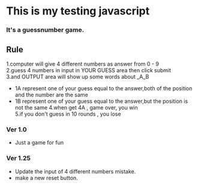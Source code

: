 # This is my testing javascript 

### It's a guessnumber game.

## Rule

1.computer will give 4 different numbers as answer from 0 - 9 <br>
2.guess 4 numbers in input in YOUR GUESS area then click submit <br>
3.and OUTPUT area will show up some words about _A_B <br>
 * 1A represent one of your guess equal to the answer,both of the position and the number are the same
 * 1B represent one of your guess equal to the answer,but the position is not the same
4.when get 4A , game over, you win <br>
5.if you don't guess in 10 rounds , you lose 

### Ver 1.0

 * Just a game for fun 

### Ver 1.25

 * Update the input of 4 different numbers mistake.
 * make a new reset button.

 
